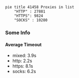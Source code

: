 
```mermaid
pie title 41458 Proxies in list
    "HTTP" : 27881
    "HTTPS": 9824
    "SOCKS" : 10280
```

### Some Info
#### Average Timeout

- mixed: 3.9s
- http: 2.2s
- https: 8.1s
- socks: 6.2s